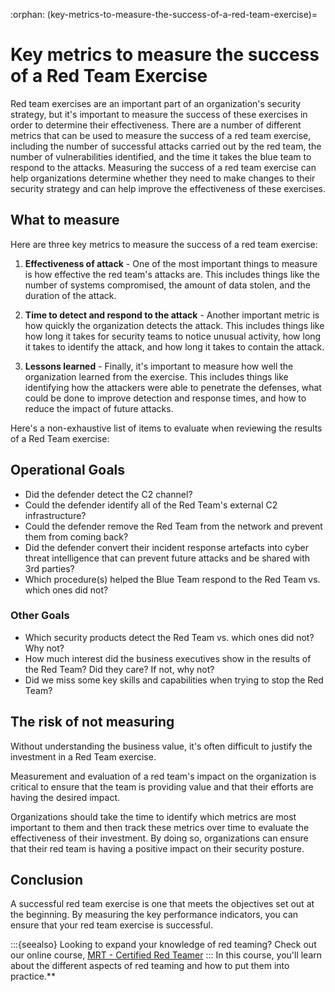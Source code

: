 :orphan:
(key-metrics-to-measure-the-success-of-a-red-team-exercise)=

# Key metrics to measure the success of a Red Team Exercise

Red team exercises are an important part of an organization's security strategy, but it's important to measure the success of these exercises in order to determine their effectiveness. There are a number of different metrics that can be used to measure the success of a red team exercise, including the number of successful attacks carried out by the red team, the number of vulnerabilities identified, and the time it takes the blue team to respond to the attacks. Measuring the success of a red team exercise can help organizations determine whether they need to make changes to their security strategy and can help improve the effectiveness of these exercises.

## What to measure

Here are three key metrics to measure the success of a red team exercise:

1. **Effectiveness of attack** - One of the most important things to measure is how effective the red team's attacks are. This includes things like the number of systems compromised, the amount of data stolen, and the duration of the attack.

2. **Time to detect and respond to the attack** - Another important metric is how quickly the organization detects the attack. This includes things like how long it takes for security teams to notice unusual activity, how long it takes to identify the attack, and how long it takes to contain the attack.

3. **Lessons learned** - Finally, it's important to measure how well the organization learned from the exercise. This includes things like identifying how the attackers were able to penetrate the defenses, what could be done to improve detection and response times, and how to reduce the impact of future attacks.

Here's a non-exhaustive list of items to evaluate when reviewing the results of a Red Team exercise:

## Operational Goals

- Did the defender detect the C2 channel?
- Could the defender identify all of the Red Team's external C2 infrastructure?
- Could the defender remove the Red Team from the network and prevent them from coming back?
- Did the defender convert their incident response artefacts into cyber threat intelligence that can prevent future attacks and be shared with 3rd parties?
- Which procedure(s) helped the Blue Team respond to the Red Team vs. which ones did not?

### Other Goals

- Which security products detect the Red Team vs. which ones did not? Why not?
- How much interest did the business executives show in the results of the Red Team? Did they care? If not, why not?
- Did we miss some key skills and capabilities when trying to stop the Red Team?

## The risk of not measuring

Without understanding the business value, it's often difficult to justify the investment in a Red Team exercise.

Measurement and evaluation of a red team's impact on the organization is critical to ensure that the team is providing value and that their efforts are having the desired impact.

Organizations should take the time to identify which metrics are most important to them and then track these metrics over time to evaluate the effectiveness of their investment. By doing so, organizations can ensure that their red team is having a positive impact on their security posture.

## Conclusion

A successful red team exercise is one that meets the objectives set out at the beginning. By measuring the key performance indicators, you can ensure that your red team exercise is successful.

:::{seealso}
Looking to expand your knowledge of red teaming? Check out our online course, [MRT - Certified Red Teamer](https://www.mosse-institute.com/certifications/mrt-certified-red-teamer.html)
::: In this course, you'll learn about the different aspects of red teaming and how to put them into practice.**
